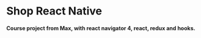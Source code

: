# Shop React Native


#### Course project from Max, with react navigator 4, react, redux and hooks.
